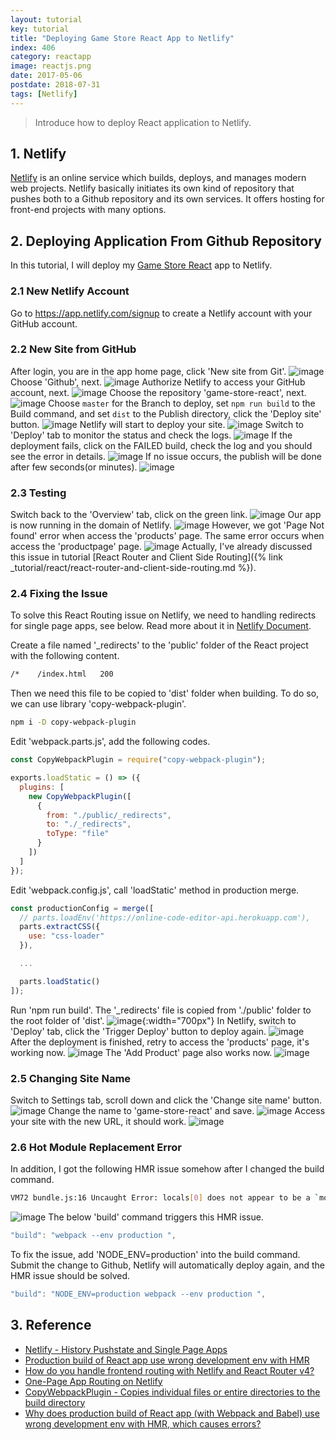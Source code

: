 ```yaml
---
layout: tutorial
key: tutorial
title: "Deploying Game Store React App to Netlify"
index: 406
category: reactapp
image: reactjs.png
date: 2017-05-06
postdate: 2018-07-31
tags: [Netlify]
---
```


> Introduce how to deploy React application to Netlify.

## 1. Netlify
[Netlify](https://www.netlify.com/) is an online service which builds, deploys, and manages modern web projects.  Netlify basically initiates its own kind of repository that pushes both to a Github repository and its own services. It offers hosting for front-end projects with many options.

## 2. Deploying Application From Github Repository
In this tutorial, I will deploy my [Game Store React](https://github.com/jojozhuang/game-store-react) app to Netlify.
### 2.1 New Netlify Account
Go to https://app.netlify.com/signup to create a Netlify account with your GitHub account.
### 2.2 New Site from GitHub
After login, you are in the app home page, click 'New site from Git'.
![image](/public/images/frontend/406/app.png)
Choose 'Github', next.
![image](/public/images/frontend/406/newsite.png)
Authorize Netlify to access your GitHub account, next.
![image](/public/images/frontend/406/authorize.png)
Choose the repository 'game-store-react', next.
![image](/public/images/frontend/406/repository.png)
Choose `master` for the Branch to deploy, set `npm run build` to the Build command, and set `dist` to the Publish directory, click the 'Deploy site' button.
![image](/public/images/frontend/406/options.png)
Netlify will start to deploy your site.
![image](/public/images/frontend/406/inprogress.png)
Switch to 'Deploy' tab to monitor the status and check the logs.
![image](/public/images/frontend/406/monitor.png)
If the deployment fails, click on the FAILED build, check the log and you should see the error in details.
![image](/public/images/frontend/406/errorlog.png)
If no issue occurs, the publish will be done after few seconds(or minutes).
![image](/public/images/frontend/406/published.png)
### 2.3 Testing
Switch back to the 'Overview' tab, click on the green link.
![image](/public/images/frontend/406/overview.png)
Our app is now running in the domain of Netlify.
![image](/public/images/frontend/406/home.png)
However, we got 'Page Not found' error when access the 'products' page. The same error occurs when access the 'productpage' page.
![image](/public/images/frontend/406/pagenotfound.png)
Actually, I've already discussed this issue in tutorial [React Router and Client Side Routing]({% link _tutorial/react/react-router-and-client-side-routing.md %}).
### 2.4 Fixing the Issue
To solve this React Routing issue on Netlify, we need to handling redirects for single page apps, see below. Read more about it in [Netlify Document](https://www.netlify.com/docs/redirects/#history-pushstate-and-single-page-apps).

Create a file named '\_redirects' to the 'public' folder of the React project with the following content.
```sh
/*    /index.html   200
```
Then we need this file to be copied to 'dist' folder when building. To do so, we can use library 'copy-webpack-plugin'.
```sh
npm i -D copy-webpack-plugin
```
Edit 'webpack.parts.js', add the following codes.
```javascript
const CopyWebpackPlugin = require("copy-webpack-plugin");

exports.loadStatic = () => ({
  plugins: [
    new CopyWebpackPlugin([
      {
        from: "./public/_redirects",
        to: "./_redirects",
        toType: "file"
      }
    ])
  ]
});
```
Edit 'webpack.config.js', call 'loadStatic' method in production merge.
```javascript
const productionConfig = merge([
  // parts.loadEnv('https://online-code-editor-api.herokuapp.com'),
  parts.extractCSS({
    use: "css-loader"
  }),

  ...

  parts.loadStatic()
]);
```
Run 'npm run build'. The '\_redirects' file is copied from './public' folder to the root folder of 'dist'.
![image](/public/images/frontend/406/dist.png){:width="700px"}
In Netlify, switch to 'Deploy' tab, click the 'Trigger Deploy' button to deploy again.
![image](/public/images/frontend/406/triggerdeploy.png)
After the deployment is finished, retry to access the 'products' page, it's working now.
![image](/public/images/frontend/406/worked.png)
The 'Add Product' page also works now.
![image](/public/images/frontend/406/add.png)
### 2.5 Changing Site Name
Switch to Settings tab, scroll down and click the 'Change site name' button.
![image](/public/images/frontend/406/settings.png)
Change the name to 'game-store-react' and save.
![image](/public/images/frontend/406/changename.png)
Access your site with the new URL, it should work.
![image](/public/images/frontend/406/newname.png)
### 2.6 Hot Module Replacement Error
In addition, I got the following HMR issue somehow after I changed the build command.
```sh
VM72 bundle.js:16 Uncaught Error: locals[0] does not appear to be a `module` object with Hot Module replacement API enabled. You should disable react-transform-hmr in production by using `env` section in Babel configuration. See the example in README: https://github.com/gaearon/react-transform-hmr
```
![image](/public/images/frontend/406/hmr.png)
The below 'build' command triggers this HMR issue.
```javascript
"build": "webpack --env production ",
```
To fix the issue, add 'NODE_ENV=production' into the build command. Submit the change to Github, Netlify will automatically deploy again, and the HMR issue should be solved.
```javascript
"build": "NODE_ENV=production webpack --env production ",
```
## 3. Reference
* [Netlify - History Pushstate and Single Page Apps](https://www.netlify.com/docs/redirects/#history-pushstate-and-single-page-apps)
* [Production build of React app use wrong development env with HMR](https://stackoverflow.com/questions/36153628/why-does-production-build-of-react-app-with-webpack-and-babel-use-wrong-develo)
* [How do you handle frontend routing with Netlify and React Router v4?](https://www.reddit.com/r/Frontend/comments/6h34h0/how_do_you_handle_frontend_routing_with_netlify/)
* [One-Page App Routing on Netlify](https://www.crookm.com/2018/02/one-page-app-routing-on-netlify.html)
* [CopyWebpackPlugin - Copies individual files or entire directories to the build directory](https://webpack.js.org/plugins/copy-webpack-plugin/)
* [Why does production build of React app (with Webpack and Babel) use wrong development env with HMR, which causes errors?](https://stackoverflow.com/questions/36153628/why-does-production-build-of-react-app-with-webpack-and-babel-use-wrong-develo)

